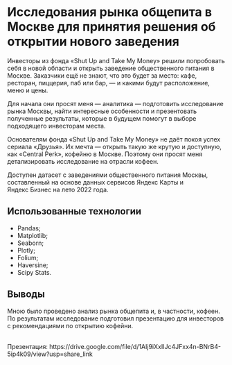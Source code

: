 #  Исследования рынка общепита в Москве для принятия решения об открытии нового заведения
Инвесторы из фонда «Shut Up and Take My Money» решили попробовать себя в новой области и открыть заведение общественного питания в Москве. Заказчики ещё не знают, что это будет за место: кафе, ресторан, пиццерия, паб или бар, — и какими будут расположение, меню и цены.

Для начала они просят меня — аналитика — подготовить исследование рынка Москвы, найти интересные особенности и презентовать полученные результаты, которые в будущем помогут в выборе подходящего инвесторам места.

Основателям фонда «Shut Up and Take My Money» не даёт покоя успех сериала «Друзья». Их мечта — открыть такую же крутую и доступную, как «Central Perk», кофейню в Москве. Поэтому они просят меня детализировать исследование на отрасли кофеен.

Доступен датасет с заведениями общественного питания Москвы, составленный на основе данных сервисов Яндекс Карты и Яндекс Бизнес на лето 2022 года.

## Использованные технологии
- Pandas;
- Matplotlib;
- Seaborn;
- Plotly;
- Folium;
- Haversine;
- Scipy Stats.

## Выводы
Мною было проведено анализ рынка общепита и, в частности, кофеен. По результатам исследование подготовил презентацию для инвесторов с рекомендациями по открытию кофейни.

<br>
Презентация: https://drive.google.com/file/d/1AIj9iXxIIJc4JFxx4n-BNrB4-5ip4k09/view?usp=share_link
<br>